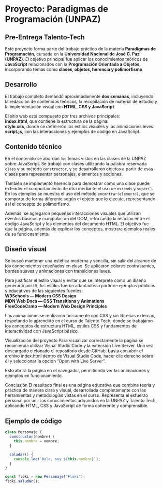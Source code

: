 # Proyecto: Paradigmas de Programación (UNPAZ)  
## Pre-Entrega Talento-Tech

Este proyecto forma parte del trabajo práctico de la materia **Paradigmas de Programación**, cursada en la **Universidad Nacional de José C. Paz (UNPAZ)**. El objetivo principal fue aplicar los conocimientos teóricos de **JavaScript** relacionados con la **Programación Orientada a Objetos**, incorporando temas como **clases, objetos, herencia y polimorfismo**.


## Desarrollo

El trabajo completo demandó aproximadamente **dos semanas**, incluyendo la redacción de contenidos teóricos, la recopilación de material de estudio y la implementación visual con **HTML, CSS y JavaScript**.

El sitio web está compuesto por tres archivos principales:  
**index.html**, que contiene la estructura de la página.  
**style.css**, donde se definieron los estilos visuales y las animaciones leves.  
**script.js**, con las interacciones y ejemplos de código en JavaScript.


## Contenido técnico

En el contenido se abordan los temas vistos en las clases de la UNPAZ sobre JavaScript. Se trabajó con clases utilizando la palabra reservada `class` y su método `constructor`, y se desarrollaron objetos a partir de esas clases para representar personajes, elementos y acciones.

También se implementó herencia para demostrar cómo una clase puede extender el comportamiento de otra mediante el uso de `extends` y `super()`. En los ejemplos se muestra el uso del método `encontrar(elemento)`, que se comporta de forma diferente según el objeto que lo ejecute, representando así el concepto de polimorfismo.

Además, se agregaron pequeñas interacciones visuales que utilizan eventos básicos y manipulación del DOM, reforzando la relación entre el código JavaScript y los elementos del documento HTML. El objetivo fue que la página, además de explicar los conceptos, mostrara ejemplos reales de su funcionamiento.


## Diseño visual

Se buscó mantener una estética moderna y sencilla, sin salir del alcance de los conocimientos enseñados en clase. Se aplicaron colores contrastantes, bordes suaves y animaciones con transiciones leves.

Para justificar el estilo visual y evitar que se interprete como un diseño generado por IA, los estilos fueron adaptados a partir de ejemplos públicos y educativos de las siguientes fuentes:  
**W3Schools — Modern CSS Design**  
**MDN Web Docs — CSS Transitions y Animations**  
**FreeCodeCamp — Modern Web Design Principles**

Las animaciones se realizaron únicamente con CSS y sin librerías externas, respetando lo aprendido en el curso de Talento Tech, donde se trabajaron los conceptos de estructura HTML, estilos CSS y fundamentos de interactividad con JavaScript básico.



Visualización del proyecto
Para visualizar correctamente la página se recomienda utilizar Visual Studio Code y la extensión Live Server. Una vez descargado o clonado el repositorio desde GitHub, basta con abrir el archivo index.html dentro de Visual Studio Code, hacer clic derecho sobre él y seleccionar la opción “Open with Live Server”.

Esto abrirá la página en el navegador, permitiendo ver las animaciones y ejemplos en funcionamiento.

Conclusión
El resultado final es una página educativa que combina teoría y práctica de manera clara y visual, desarrollada completamente con las herramientas y metodologías vistas en el curso. Representa el esfuerzo personal por unir los conocimientos adquiridos en la UNPAZ y Talento Tech, aplicando HTML, CSS y JavaScript de forma coherente y comprensible.



## Ejemplo de código


```javascript
class Personaje {
  constructor(nombre) {
    this.nombre = nombre;
  }

  saludar() {
    console.log(`Hola, soy ${this.nombre}`);
  }
}

const floki = new Personaje("Floki");
floki.saludar(); 
